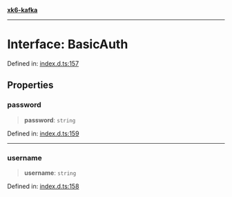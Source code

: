 [**xk6-kafka**](../README.md)

---

# Interface: BasicAuth

Defined in: [index.d.ts:157](https://github.com/mostafa/xk6-kafka/blob/main/api-docs/index.d.ts#L157)

## Properties

### password

> **password**: `string`

Defined in: [index.d.ts:159](https://github.com/mostafa/xk6-kafka/blob/main/api-docs/index.d.ts#L159)

---

### username

> **username**: `string`

Defined in: [index.d.ts:158](https://github.com/mostafa/xk6-kafka/blob/main/api-docs/index.d.ts#L158)
